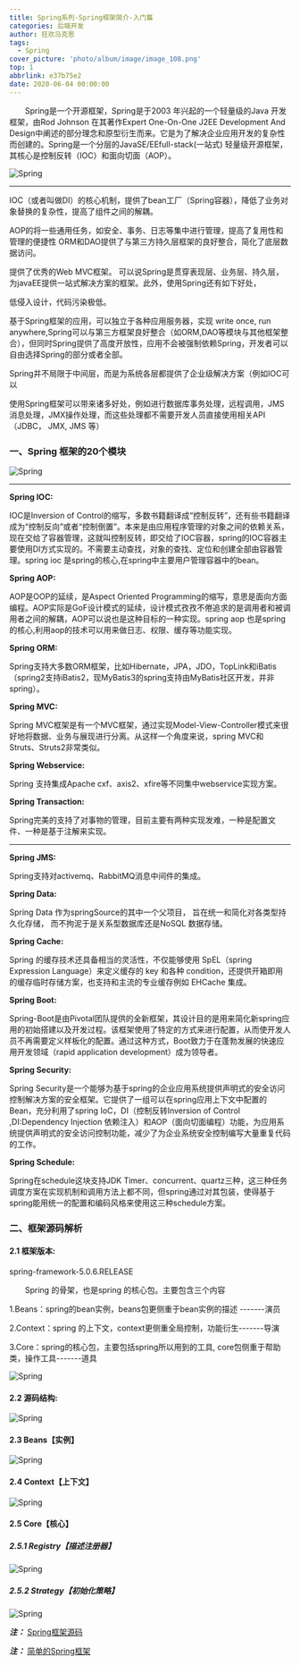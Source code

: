 ```yaml
---
title: Spring系列-Spring框架简介-入门篇
categories: 后端开发
author: 狂欢马克思
tags:
  - Spring
cover_picture: 'photo/album/image/image_108.png'
top: 1
abbrlink: e37b75e2
date: 2020-06-04 00:00:00
---
```



&emsp;&emsp;Spring是一个开源框架，Spring是于2003 年兴起的一个轻量级的Java 开发框架，由Rod Johnson 在其著作Expert One-On-One J2EE Development And Design中阐述的部分理念和原型衍生而来。它是为了解决企业应用开发的复杂性而创建的。Spring是一个分层的JavaSE/EEfull-stack(一站式) 轻量级开源框架，其核心是控制反转（IOC）和面向切面（AOP）。


<!-- more -->

![Spring](photo/album/image/java20180601002.png "Spring系列框架简介-入门篇")

---

IOC（或者叫做DI）的核心机制，提供了bean工厂（Spring容器），降低了业务对象替换的复杂性，提高了组件之间的解耦。

AOP的将一些通用任务，如安全、事务、日志等集中进行管理，提高了复用性和管理的便捷性
ORM和DAO提供了与第三方持久层框架的良好整合，简化了底层数据访问。

提供了优秀的Web MVC框架。
可以说Spring是贯穿表现层、业务层、持久层，为javaEE提供一站式解决方案的框架。此外，使用Spring还有如下好处，

低侵入设计，代码污染极低。

基于Spring框架的应用，可以独立于各种应用服务器，实现 write once, run anywhere,Spring可以与第三方框架良好整合（如ORM,DAO等模块与其他框架整合），但同时Spring提供了高度开放性，应用不会被强制依赖Spring，开发者可以自由选择Spring的部分或者全部。

Spring并不局限于中间层，而是为系统各层都提供了企业级解决方案（例如IOC可以

使用Spring框架可以带来诸多好处，例如进行数据库事务处理，远程调用，JMS消息处理，JMX操作处理，而这些处理都不需要开发人员直接使用相关API（JDBC， JMX, JMS 等）

### 一、Spring 框架的20个模块

![Spring](photo/album/image/java20180601003.png "Spring系列框架简介-入门篇")

---


**Spring IOC:**

IOC是Inversion of Control的缩写，多数书籍翻译成“控制反转”，还有些书籍翻译成为“控制反向”或者“控制倒置”。本来是由应用程序管理的对象之间的依赖关系，现在交给了容器管理，这就叫控制反转，即交给了IOC容器，spring的IOC容器主要使用DI方式实现的。不需要主动查找，对象的查找、定位和创建全部由容器管理。spring ioc 是spring的核心,在spring中主要用户管理容器中的bean。

 

**Spring AOP:**

AOP是OOP的延续，是Aspect Oriented Programming的缩写，意思是面向方面编程。AOP实际是GoF设计模式的延续，设计模式孜孜不倦追求的是调用者和被调用者之间的解耦，AOP可以说也是这种目标的一种实现。spring aop 也是spring的核心,利用aop的技术可以用来做日志、权限、缓存等功能实现。

 

**Spring ORM:**

Spring支持大多数ORM框架，比如Hibernate，JPA，JDO，TopLink和iBatis（spring2支持iBatis2，现MyBatis3的spring支持由MyBatis社区开发，并非spring）。

 

**Spring MVC:**

Spring MVC框架是有一个MVC框架，通过实现Model-View-Controller模式来很好地将数据、业务与展现进行分离。从这样一个角度来说，spring MVC和Struts、Struts2非常类似。

 

**Spring Webservice:**

Spring 支持集成Apache cxf、axis2、xfire等不同集中webservice实现方案。

 

**Spring Transaction:**

Spring完美的支持了对事物的管理，目前主要有两种实现发难，一种是配置文件、一种是基于注解来实现。

 ---
 

**Spring JMS:**

Spring支持对activemq、RabbitMQ消息中间件的集成。

 

**Spring Data:**

Spring Data 作为springSource的其中一个父项目， 旨在统一和简化对各类型持久化存储， 而不拘泥于是关系型数据库还是NoSQL 数据存储。

 

**Spring Cache:**

Spring 的缓存技术还具备相当的灵活性，不仅能够使用 SpEL（spring Expression Language）来定义缓存的 key 和各种 condition，还提供开箱即用的缓存临时存储方案，也支持和主流的专业缓存例如 EHCache 集成。

 

**Spring Boot:**

Spring-Boot是由Pivotal团队提供的全新框架，其设计目的是用来简化新spring应用的初始搭建以及开发过程。该框架使用了特定的方式来进行配置，从而使开发人员不再需要定义样板化的配置。通过这种方式，Boot致力于在蓬勃发展的快速应用开发领域（rapid application development）成为领导者。

 

**Spring Security:**

Spring Security是一个能够为基于spring的企业应用系统提供声明式的安全访问控制解决方案的安全框架。它提供了一组可以在spring应用上下文中配置的Bean，充分利用了spring IoC，DI（控制反转Inversion of Control ,DI:Dependency Injection 依赖注入）和AOP（面向切面编程）功能，为应用系统提供声明式的安全访问控制功能，减少了为企业系统安全控制编写大量重复代码的工作。

 

**Spring Schedule:**

Spring在schedule这块支持JDK Timer、concurrent、quartz三种，这三种任务调度方案在实现机制和调用方法上都不同，但spring通过对其包装，使得基于spring能用统一的配置和编码风格来使用这三种schedule方案。


### 二、框架源码解析

#### 2.1 **框架版本:** 

spring-framework-5.0.6.RELEASE

&emsp;&emsp;Spring 的骨架，也是spring 的核心包。主要包含三个内容

1.Beans：spring的bean实例，beans包更侧重于bean实例的描述 -------演员

2.Context：spring 的上下文，context更侧重全局控制，功能衍生-------导演

3.Core：spring的核心包，主要包括spring所以用到的工具, core包侧重于帮助类，操作工具-------道具 

![Spring](photo/album/image/java20180601005.png "Spring系列-IOC-开发篇")




#### 2.2 **源码结构:**

![Spring](photo/album/image/java20180601004.png "Spring系列-IOC-开发篇")

#### 2.3 Beans【实例】

![Spring](photo/album/image/java20180601006.png "Spring系列-IOC-开发篇")

#### 2.4 Context【上下文】
![Spring](photo/album/image/java20180601007.png "Spring系列-IOC-开发篇")

#### 2.5 Core【核心】

##### 2.5.1 Registry【描述注册器】

![Spring](photo/album/image/java20180601008.png "Spring系列-IOC-开发篇")

##### 2.5.2 Strategy【初始化策略】

![Spring](photo/album/image/java20180601009.png "Spring系列-IOC-开发篇")
 



***注：*** [Spring框架源码](https://github.com/Hosiang1026/spring-framework)

***注：*** [简单的Spring框架](https://github.com/Hosiang1026/simple-spring)



